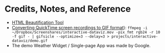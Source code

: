# Credits, Notes, and Reference

 + [HTML Beautification Tool](http://www.cleancss.com/html-beautify/)
 + [Converting QuickTime screen recordings to GIF format](https://gist.github.com/dergachev/4627207)): `ffmpeg -i ~/Dropbox/Screenshares/interactive-dataviz.mov -pix_fmt rgb24 -r 10 -f gif - | gifsicle --optimize=3 --delay=3 > projects/interactive-dataviz/demo.gif`
 + The demo Weather Widget / Single-page App was made by Google.
